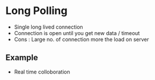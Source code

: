 # Long Polling

- Single long lived connection
- Connection is open until you get new data / timeout
- Cons : Large no. of connection more the load on server


## Example

- Real time colloboration
